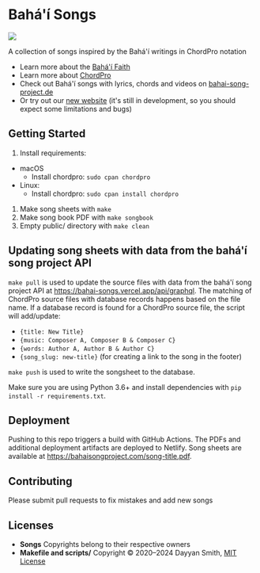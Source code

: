 # Bahá'í Songs
![](https://github.com/bahaisongproject/bahai-songs/actions/workflows/deploy.yml/badge.svg)

A collection of songs inspired by the Bahá'í writings in ChordPro notation
- Learn more about the [Bahá'í Faith](https://www.bahai.org/)
- Learn more about [ChordPro](https://www.chordpro.org)
- Check out Bahá'í songs with lyrics, chords and videos on [bahai-song-project.de](http://bahai-song-project.de)
- Or try out our [new website](https://bahaisongproject.com) (it's still in development, so you should expect some limitations and bugs)

## Getting Started
1. Install requirements:
  - macOS
     - Install chordpro: `sudo cpan chordpro`
   - Linux:
     - Install chordpro: `sudo cpan install chordpro`
1. Make song sheets with `make`
1. Make song book PDF with `make songbook`
1. Empty public/ directory with `make clean`

## Updating song sheets with data from the bahá'í song project API
`make pull` is used to update the source files with data from the bahá'í song project API at https://bahai-songs.vercel.app/api/graphql.
The matching of ChordPro source files with database records happens based on the file name.
If a database record is found for a ChordPro source file, the script will add/update:
- `{title: New Title}`
- `{music: Composer A, Composer B & Composer C}`
- `{words: Author A, Author B & Author C}`
- `{song_slug: new-title}` (for creating a link to the song in the footer)

`make push` is used to write the songsheet to the database.

Make sure you are using Python 3.6+ and install dependencies with `pip install -r requirements.txt`.

## Deployment
Pushing to this repo triggers a build with GitHub Actions. The PDFs and additional deployment artifacts are deployed to Netlify. Song sheets are available at https://bahaisongproject.com/song-title.pdf.

## Contributing
Please submit pull requests to fix mistakes and add new songs

## Licenses
- **Songs** Copyrights belong to their respective owners
- **Makefile and scripts/** Copyright © 2020–2024 Dayyan Smith, [MIT License](https://opensource.org/licenses/MIT)
